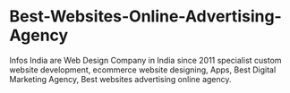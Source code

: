 # Best-Websites-Online-Advertising-Agency
Infos India are Web Design Company in India since 2011 specialist custom website development, ecommerce website designing, Apps, Best Digital Marketing Agency, Best websites advertising online agency.
